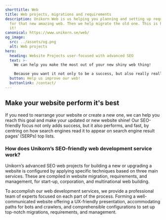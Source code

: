 ```yaml
---
shorttitle: Web
title: Web projects, migrations and requirements
description: Unikorn Web is us helping you planning and setting up requirements
  for that new amazing web. Then we help migrate the old one. This is how we do
  it!
canonical: https://www.unikorn.se/web/
og_image:
  src: ../assets/og.png
  alt: Web projects
hero:
  heading: Website Projects user-focused with advanced SEO
  text: >-
    We can help you make the most out of your new shiny web thing!

    Because you want it not only to be a success, but also really really good, and fast. You also want search engines to like it so much, it shows off your shine web thing on its search result pages.
  button: Help us improve our web!
  buttonlink: /contact/
---
```

## Make your website perform it's best

If you need to rearrange your website or create a new one, we can help you reach this goal and make your updated or new website shine! Our SEO-friendly focus not only adds success, but it also performs, and fast, by centring on how search engines read it to appear on search engine result pages’ (SERPs) top lists.

### How does Unikorn’s SEO-friendly web development service work?

Unikorn’s advanced SEO web projects for building a new or upgrading a website is configured by applying specific techniques based on three main services. These are compiled in website migration, requirements, and management, for start-up, corporation, and multinational web building.

To accomplish our web development services, we provide a professional team of experts focused on each part of the process. Forming a well-communicated website offering a UX-friendly presentation, accommodating paths for bots and crawlers, and comprehensible configurations to set up top-notch migrations, requirements, and management.